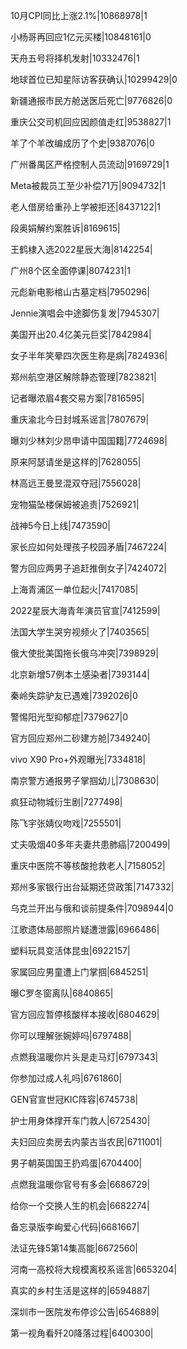 10月CPI同比上涨2.1%|10868978|1

小杨哥再回应1亿元买楼|10848161|0

天舟五号将择机发射|10332476|1

地球首位已知星际访客获确认|10299429|0

新疆通报市民方舱送医后死亡|9776826|0

重庆公交司机回应因颜值走红|9538827|1

羊了个羊改编成历了个史|9387076|0

广州番禺区严格控制人员流动|9169729|1

Meta被裁员工至少补偿71万|9094732|1

老人借房给重孙上学被拒还|8437122|1

段奥娟解约案胜诉|8169615|

王鹤棣入选2022星辰大海|8142254|

广州8个区全面停课|8074231|1

元彪新电影棺山古墓定档|7950296|

Jennie演唱会中途脚伤复发|7945307|

美国开出20.4亿美元巨奖|7842984|

女子半年笑晕四次医生称是病|7824936|

郑州航空港区解除静态管理|7823821|

记者曝浓眉4套交易方案|7816595|

重庆渝北今日封城系谣言|7807679|

曝刘少林刘少昂申请中国国籍|7724698|

原来阿瑟请坐是这样的|7628055|

林高远王曼昱混双夺冠|7556028|

宠物猫坠楼保姆被追责|7526921|

战神5今日上线|7473590|

家长应如何处理孩子校园矛盾|7467224|

警方回应两男子追赶推倒女子|7424072|

上海青浦区一单位起火|7417085|

2022星辰大海青年演员官宣|7412599|

法国大学生哭穷视频火了|7403565|

俄大使批美国拖长俄乌冲突|7398929|

北京新增57例本土感染者|7393144|

秦岭失踪驴友已遇难|7392026|0

警惕阳光型抑郁症|7379627|0

官方回应郑州二砂建方舱|7349240|

vivo X90 Pro+外观曝光|7334818|

南京警方通报男子掌掴幼儿|7308630|

疯狂动物城衍生剧|7277498|

陈飞宇张婧仪吻戏|7255501|

丈夫吸烟40多年夫妻共患肺癌|7200499|

重庆中医院不等核酸抢救老人|7158052|

郑州多家银行出台延期还贷政策|7147332|

乌克兰开出与俄和谈前提条件|7098944|0

江歌遗体局部照片疑遭泄露|6966486|

塑料玩具变活体昆虫|6922157|

家属回应男童遭上门掌掴|6845251|

曝C罗冬窗离队|6840865|

官方回应暂停核酸样本接收|6804629|

你可以理解张婉婷吗|6797488|

点燃我温暖你片头是走马灯|6797343|

你参加过成人礼吗|6761860|

GEN官宣世冠KIC阵容|6745738|

护士用身体撑开车门救人|6725430|

夫妇回应卖房去内蒙古当农民|6711001|

男子朝英国国王扔鸡蛋|6704400|

点燃我温暖你官号有多会|6686729|

给你一个交换人生的机会|6682274|

备忘录版李峋爱心代码|6681667|

法证先锋5第14集高能|6672560|

河南一高校将大规模离校系谣言|6653204|

真实的乡村生活是这样的|6594887|

深圳市一医院发布停诊公告|6546889|

第一视角看歼20降落过程|6400300|


